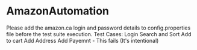 # AmazonAutomation
Please add the amazon.ca login and password details to config.properties file before the test suite execution.
Test Cases:
Login
Search and Sort
Add to cart
Add Address
Add Payemnt - This fails (It's intentional)
